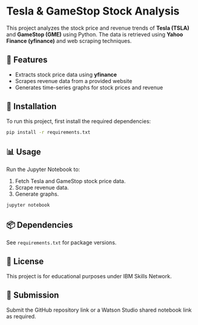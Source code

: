 # Tesla & GameStop Stock Analysis

This project analyzes the stock price and revenue trends of **Tesla (TSLA)** and **GameStop (GME)** using Python. The data is retrieved using **Yahoo Finance (yfinance)** and web scraping techniques.

## 🚀 Features
- Extracts stock price data using **yfinance**
- Scrapes revenue data from a provided website
- Generates time-series graphs for stock prices and revenue

## 📌 Installation
To run this project, first install the required dependencies:

```bash
pip install -r requirements.txt
```

## 📊 Usage
Run the Jupyter Notebook to:
1. Fetch Tesla and GameStop stock price data.
2. Scrape revenue data.
3. Generate graphs.

```bash
jupyter notebook
```

## 📦 Dependencies
See `requirements.txt` for package versions.

## 📄 License
This project is for educational purposes under IBM Skills Network.

## 🔗 Submission
Submit the GitHub repository link or a Watson Studio shared notebook link as required.
